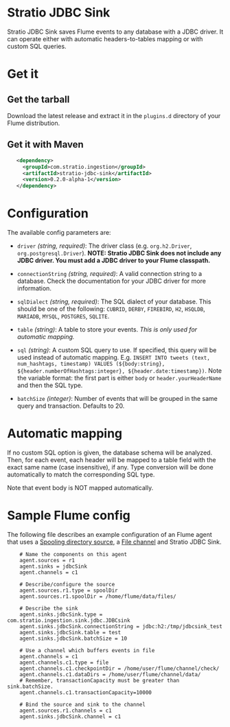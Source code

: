 Stratio JDBC Sink
=================

Stratio JDBC Sink saves Flume events to any database with a JDBC driver.
It can operate either with automatic headers-to-tables mapping or with custom SQL queries.

Get it
======

Get the tarball
---------------

Download the latest release and extract it in the `plugins.d` directory of your Flume distribution.


Get it with Maven
-----------------

```xml
   <dependency>
     <groupId>com.stratio.ingestion</groupId>
     <artifactId>stratio-jdbc-sink</artifactId>
     <version>0.2.0-alpha-1</version>
   </dependency>
```


Configuration
=============

The available config parameters are:

- `driver` *(string, required)*: The driver class (e.g. `org.h2.Driver`, `org.postgresql.Driver`). **NOTE: Stratio JDBC Sink does not include any JDBC driver. You must add a JDBC driver to your Flume classpath.**

- `connectionString` *(string, required)*: A valid connection string to a database. Check the documentation for your JDBC driver for more information.

- `sqlDialect` *(string, required)*: The SQL dialect of your database. This should be one of the following: `CUBRID`, `DERBY`, `FIREBIRD`, `H2`, `HSQLDB`, `MARIADB`, `MYSQL`, `POSTGRES`, `SQLITE`. 

- `table` *(string)*: A table to store your events. *This is only used for automatic mapping.*

- `sql` *(string)*: A custom SQL query to use. If specified, this query will be used instead of automatic mapping. E.g. `INSERT INTO tweets (text, num_hashtags, timestamp) VALUES (${body:string}, ${header.numberOfHashtags:integer}, ${header.date:timestamp})`. Note the variable format: the first part is either `body` or `header.yourHeaderName` and then the SQL type.

- `batchSize` *(integer)*: Number of events that will be grouped in the same query and transaction. Defaults to 20.

Automatic mapping
=================

If no custom SQL option is given, the database schema will be analyzed. Then, for each event, each header will be mapped to a table field with the exact same name (case insensitive), if any. Type conversion will be done automatically to match the corresponding SQL type.

Note that event body is NOT mapped automatically.

Sample Flume config
===================

The following file describes an example configuration of an Flume agent that uses a [Spooling directory source](http://flume.apache.org/FlumeUserGuide.html#spooling-directory-source), a [File channel](http://flume.apache.org/FlumeUserGuide.html#file-channel) and Stratio JDBC Sink.

``` 
    # Name the components on this agent
    agent.sources = r1
    agent.sinks = jdbcSink
    agent.channels = c1

    # Describe/configure the source
    agent.sources.r1.type = spoolDir
    agent.sources.r1.spoolDir = /home/flume/data/files/

    # Describe the sink
    agent.sinks.jdbcSink.type = com.stratio.ingestion.sink.jdbc.JDBCsink
    agent.sinks.jdbcSink.connectionString = jdbc:h2:/tmp/jdbcsink_test
    agent.sinks.jdbcSink.table = test
    agent.sinks.jdbcSink.batchSize = 10 

    # Use a channel which buffers events in file
    agent.channels = c1
    agent.channels.c1.type = file
    agent.channels.c1.checkpointDir = /home/user/flume/channel/check/
    agent.channels.c1.dataDirs = /home/user/flume/channel/data/
    # Remember, transactionCapacity must be greater than sink.batchSize.
    agent.channels.c1.transactionCapacity=10000 

    # Bind the source and sink to the channel
    agent.sources.r1.channels = c1
    agent.sinks.jdbcSink.channel = c1
```

